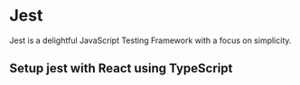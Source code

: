 # Jest

Jest is a delightful JavaScript Testing Framework with a focus on simplicity.

## Setup jest with React using TypeScript 
